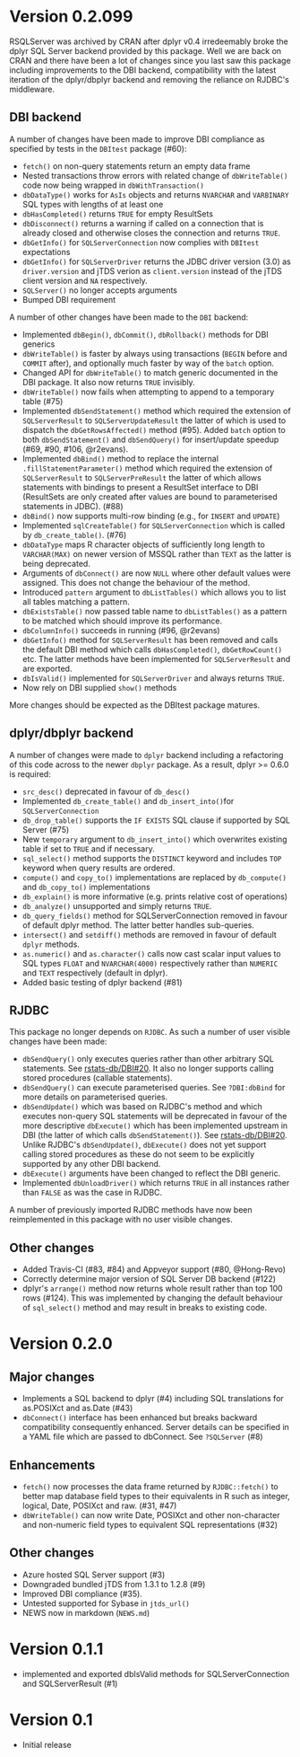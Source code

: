 # Version 0.2.099

RSQLServer was archived by CRAN after dplyr v0.4 irredeemably broke the dplyr SQL Server backend provided by this package. Well we are back on CRAN and there have been a lot of changes since you last saw this package including improvements to the DBI backend, compatibility with the latest iteration of the dplyr/dbplyr backend and removing the reliance on RJDBC's middleware.

## DBI backend

A number of changes have been made to improve DBI compliance as specified by tests in the `DBItest` package (#60):

- `fetch()` on non-query statements return an empty data frame
- Nested transactions throw errors with related change of `dbWriteTable()` code now being wrapped in `dbWithTransaction()`
- `dbDataType()` works for `AsIs` objects and returns `NVARCHAR` and `VARBINARY` SQL types with lengths of at least one
- `dbHasCompleted()` returns `TRUE` for empty ResultSets 
- `dbDisconnect()` returns a warning if called on a connection that is already closed and otherwise closes the connection and returns `TRUE`.
- `dbGetInfo()` for `SQLServerConnection` now complies with `DBItest` expectations
- `dbGetInfo()` for `SQLServerDriver` returns the JDBC driver version (3.0) as `driver.version` and jTDS verion as `client.version` instead of the jTDS client version and `NA` respectively. 
- `SQLServer()` no longer accepts arguments
- Bumped DBI requirement

A number of other changes have been made to the `DBI` backend:

- Implemented `dbBegin()`, `dbCommit()`, `dbRollback()` methods for DBI generics
- `dbWriteTable()` is faster by always using transactions (`BEGIN` before and `COMMIT` after), and optionally much faster by way of the `batch` option.
- Changed API for `dbWriteTable()` to match generic documented in the DBI package. It also now returns `TRUE` invisibly.
- `dbWriteTable()` now fails when attempting to append to a temporary table (#75)
- Implemented `dbSendStatement()` method which required the extension of `SQLServerResult` to `SQLServerUpdateResult` the latter of which is used to dispatch the `dbGetRowsAffected()` method (#95). Added `batch` option to both `dbSendStatement()` and `dbSendQuery()` for insert/update speedup (#69, #90, #106, @r2evans).
- Implemented `dbBind()` method to replace the internal `.fillStatementParameter()` method which required the extension of `SQLServerResult` to `SQLServerPreResult` the latter of which allows statements with bindings to present a ResultSet interface to DBI (ResultSets are only created after values are bound to parameterised statements in JDBC). (#88)
- `dbBind()` now supports multi-row binding (e.g., for `INSERT` and `UPDATE`)
- Implemented `sqlCreateTable()` for `SQLServerConnection` which is called by `db_create_table()`. (#76)
- `dbDataType` maps R character objects of sufficiently long length to `VARCHAR(MAX)` on newer version of MSSQL rather than `TEXT` as the latter is being deprecated.
- Arguments of `dbConnect()` are now `NULL` where other default values were assigned. This does not change the behaviour of the method.
- Introduced `pattern` argument to `dbListTables()` which allows you to list all tables matching a pattern.
- `dbExistsTable()` now passed table name to `dbListTables()` as a pattern to be matched which should improve its performance.
- `dbColumnInfo()` succeeds in running (#96, @r2evans)
- `dbGetInfo()` method for `SQLServerResult` has been removed and calls the default DBI method which calls `dbHasCompleted()`, `dbGetRowCount()` etc. The latter methods have been implemented for `SQLServerResult` and are exported.
- `dbIsValid()` implemented for `SQLServerDriver` and always returns `TRUE`.
- Now rely on DBI supplied `show()` methods

More changes should be expected as the DBItest package matures.

## dplyr/dbplyr backend

A number of changes were made to `dplyr` backend including a refactoring of this code across to the newer `dbplyr` package. As a result, dplyr >= 0.6.0 is required:

- `src_desc()` deprecated in favour of `db_desc()` 
- Implemented `db_create_table()` and `db_insert_into()`for `SQLServerConnection`
- `db_drop_table()` supports the `IF EXISTS` SQL clause if supported by SQL Server (#75)
- New `temporary` argument to `db_insert_into()` which overwrites existing table if set to `TRUE` and if necessary. 
- `sql_select()` method supports the `DISTINCT` keyword and includes `TOP` keyword when query results are ordered.
- `compute()` and `copy_to()` implementations are replaced by `db_compute()` and `db_copy_to()` implementations
- `db_explain()` is more informative (e.g. prints relative cost of operations)
- `db_analyze()` unsupported and simply returns `TRUE`.
- `db_query_fields()` method for SQLServerConnection removed in favour of default dplyr method. The latter better handles sub-queries.
- `intersect()` and `setdiff()` methods are removed in favour of default `dplyr` methods.
- `as.numeric()` and `as.character()` calls now cast scalar input values to SQL types `FLOAT` and `NVARCHAR(4000)` respectively rather than `NUMERIC` and `TEXT` respectively (default in dplyr). 
- Added basic testing of dplyr backend (#81)

## RJDBC 

This package no longer depends on `RJDBC`. As such a number of user visible changes have been made:

- `dbSendQuery()` only executes queries rather than other arbitrary SQL statements. See [rstats-db/DBI#20](https://github.com/rstats-db/DBI/issues/20). It also no longer supports calling stored procedures (callable statements).
- `dbSendQuery()` can execute parameterised queries. See `?DBI:dbBind` for more details on parameterised queries.
- `dbSendUpdate()` which was based on RJDBC's method and which executes non-query SQL statements will be deprecated in favour of the more descriptive `dbExecute()` which has been implemented upstream in DBI (the latter of which calls `dbSendStatement()`). See [rstats-db/DBI#20](https://github.com/rstats-db/DBI/issues/20). Unlike RJDBC's `dbSendUpdate()`, `dbExecute()` does not yet support calling stored procedures as these do not seem to be explicitly supported by any other DBI backend. 
- `dbExecute()` arguments have been changed to reflect the DBI generic.
- Implemented `dbUnloadDriver()` which returns `TRUE` in all instances rather than `FALSE` as was the case in RJDBC.

A number of previously imported RJDBC methods have now been reimplemented in this package with no user visible changes.

## Other changes

- Added Travis-CI (#83, #84) and Appveyor support (#80, @Hong-Revo)
- Correctly determine major version of SQL Server DB backend (#122)
- dplyr's `arrange()` method now returns whole result rather than top 100 rows (#124). This was implemented by changing the default behaviour of `sql_select()` method and may result in breaks to existing code.

# Version 0.2.0

## Major changes

- Implements a SQL backend to dplyr (#4) including SQL translations for as.POSIXct and as.Date (#43)
- `dbConnect()` interface has been enhanced but breaks backward compatibility consequently enhanced. Server details can be specified in a YAML file which are passed to dbConnect. See `?SQLServer` (#8)

## Enhancements

- `fetch()` now processes the data frame returned by `RJDBC::fetch()` to better map database field types to their equivalents in R such as integer, logical, Date, POSIXct and raw. (#31, #47)
- `dbWriteTable()` can now write Date, POSIXct and other non-character and non-numeric field types to equivalent SQL representations (#32)

## Other changes

- Azure hosted SQL Server support (#3)
- Downgraded bundled jTDS from 1.3.1 to 1.2.8 (#9)
- Improved DBI compliance (#35).
- Untested supported for Sybase in `jtds_url()`
- NEWS now in markdown (`NEWS.md`)

# Version 0.1.1

- implemented and exported dbIsValid methods for SQLServerConnection and SQLServerResult (#1)

# Version 0.1

- Initial release
